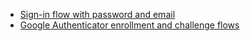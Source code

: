 * [Sign-in flow with password and email](/docs/guides/oie-embedded-sdk-use-case-sign-in-pwd-email/aspnet/main/)
* [Google Authenticator enrollment and challenge flows](/docs/guides/authenticators-google-authenticator/aspnet/main/)
